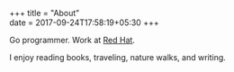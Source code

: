 +++
title = "About"                           
date = 2017-09-24T17:58:19+05:30
+++

Go programmer. Work at [Red Hat](https://redhat.com).

I enjoy reading books, traveling, nature walks, and writing.